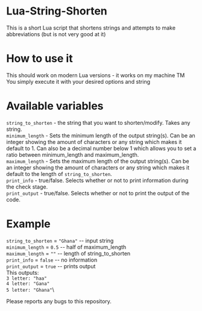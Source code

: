 # Lua-String-Shorten
This is a short Lua script that shortens strings and attempts to make abbreviations (but is not very good at it)
# How to use it
This should work on modern Lua versions - it works on my machine TM\
You simply execute it with your desired options and string
# Available variables
`string_to_shorten` - the string that you want to shorten/modify. Takes any string.\
`minimum_length` - Sets the minimum length of the output string(s). Can be an integer showing the amount of characters or any string which makes it default to 1. Can also be a decimal number below 1 which allows you to set a ratio between minimum_length and maximum_length.\
`maximum_length` - Sets the maximum length of the output string(s). Can be an integer showing the amount of characters or any string which makes it default to the length of `string_to_shorten`.\
`print_info` - true/false. Selects whether or not to print information during the check stage.\
`print_output` - true/false. Selects whether or not to print the output of the code.
# Example
`string_to_shorten` = `"Ghana"` -- input string\
`minimum_length` = `0.5` -- half of maximum_length\
`maximum_length` = `""` -- length of string_to_shorten\
`print_info` = `false` -- no information\
`print_output` = `true` -- prints output\
This outputs:\
`3 letter: "haa"`\
`4 letter: "Gana"`\
`5 letter: "Ghana"`\

Please reports any bugs to this repository.
